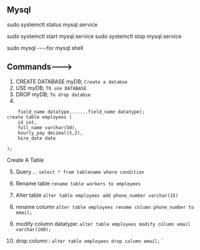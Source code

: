 ## Mysql

sudo systemctl status mysql.service

sudo systemctl start mysql.service
sudo systemctl stop mysql.service

sudo mysql ----for mysql shell

## Commands--->

1. CREATE DATABASE myDB;    `Create a databse`
2. USE myDB;  `TO use DATABASE`        
3. DROP myDB;  `To drop databse`
4.   
```create table employees (
	field_name datatype,.....,field_name datatype);
create table employees (
	id int,
    full_name varchar(50),
    hourly_pay decimal(5,2),
    hire_date date
    
);
```
Create A Table

5. Query ... `select * from tablename where condition`

6. Rename table `rename table workers to employees`
7. Alter table `alter table employees add phone_number varchar(15)`
8. rename column `alter table employees rename column phone_number to email;`
9. modify column datatype: `alter table employees modify column email varchar(100);`
10. drop column : `alter table employees drop column email;`
`



